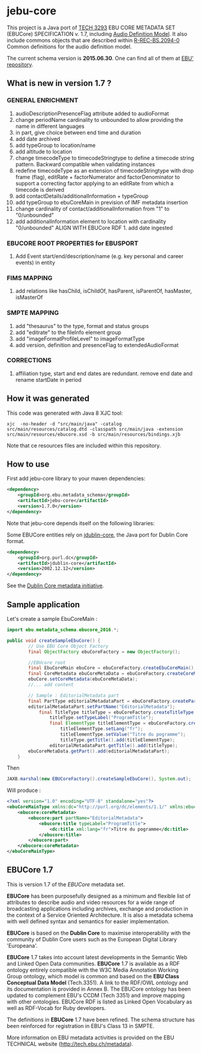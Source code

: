 # jebu-core
This project is a Java port of [TECH 3293](https://tech.ebu.ch/publications/tech3294) EBU CORE METADATA SET (EBUCore) SPECIFICATION v. 1.7, including  [Audio Definition Model](https://tech.ebu.ch/docs/tech/tech3364.pdf). It also include commons objects that are described within [R-REC-BS.2094-0](https://www.itu.int/rec/R-REC-BS.2094-0-201604-I/en) Common definitions for the audio definition model.

The current schema version is __2015.06.30__. One can find all of them at [EBU' repository](http://www.ebu.ch/metadata/schemas/EBUCore/).

## What is new in version 1.7 ?
### GENERAL ENRICHMENT
1. audioDescriptionPresenceFlag attribute added to audioFormat
2. change periodName cardinality to unbounded to allow providing the name in different languages
3. in part, give choice between end time and duration 
4. add date archived 
5. add typeGroup to location/name 
6. add altitude to location 
7. change timecodeType to timecodeStringtype to define a timecode string pattern. Backward compatible when validating instances 
8. redefine timecodeType as an extension of timecodeStringtype with drop frame (flag), editRate + factorNumerator and factorDenominator to support a correcting factor applying to an editRate from which a timecode is derived 
9. add contactDetails/additionalInformation + typeGroup 
10. add typeGroup to ebuCoreMain in prevision of IMF metadata insertion 
11. change cardinality of contact/additionalInformation from "1" to "0/unbounded" 
12. add additionalInformation element to location with cardinality "0/unbounded" ALIGN WITH EBUCore RDF 1. add date ingested 
### EBUCORE ROOT PROPERTIES for EBUSPORT 
1. Add Event start/end/description/name (e.g. key personal and career events) in entity 
### FIMS MAPPING 
1. add relations like hasChild, isChildOf, hasParent, isParentOf, hasMaster, isMasterOf 
### SMPTE MAPPING 
1. add "thesaurus" to the type, format and status groups 
2. add "editrate" to the fileInfo element group 
3. add "imageFormatProfileLevel" to imageFormatType 
4. add version, definition and presenceFlag to extendedAudioFormat 
### CORRECTIONS 
1. affiliation type, start and end dates are redundant. remove end date and rename startDate in period

## How it was generated
This code was generated with Java 8 XJC tool:
```
xjc  -no-header -d "src/main/java" -catalog src/main/resources/catalog.dtd -classpath src/main/java -extension src/main/resources/ebucore.xsd -b src/main/resources/bindings.xjb
```
Note that ce resources files are included within this repository.

## How to use

First add jebu-core library to your maven dependencies:
```xml
<dependency>
	<groupId>org.ebu.metadata_schema</groupId>
	<artifactId>jebu-core</artifactId>
	<version>1.7.0</version>
</dependency>
```

Note that jebu-core depends itself on the following libraries:

Some EBUCore entities rely on [jdublin-core](https://github.com/mikrosimage/jdublin-core), the Java port for Dublin Core format.
```xml
<dependency>
	<groupId>org.purl.dc</groupId>
	<artifactId>jdublin-core</artifactId>
	<version>2002.12.12</version>
</dependency>
```
See the [Dublin Core metadata initiative](http://dublincore.org/).
## Sample application
Let's create a sample EbuCoreMain :
```java
import ebu.metadata_schema.ebucore_2016.*;

public void createSampleEbuCore() {
    	// Use EBU Core Object Factory
		final ObjectFactory ebuCoreFactory = new ObjectFactory();

		//EBUcore root
		final EbuCoreMain ebuCore = ebuCoreFactory.createEbuCoreMain();
		final CoreMetadata ebuCoreMetaData = ebuCoreFactory.createCoreMetadata();
		ebuCore.setCoreMetadata(ebuCoreMetaData);
		//... add content

		// Sample : EditorialMetadata part
		final PartType editorialMetadataPart = ebuCoreFactory.createPartType();
		editorialMetadataPart.setPartName("EditorialMetadata");
			final TitleType titleType = ebuCoreFactory.createTitleType();
				titleType.setTypeLabel("ProgramTitle");
				final ElementType titleElementType = ebuCoreFactory.createElementType();
					titleElementType.setLang("fr");
					titleElementType.setValue("Titre du pogramme");
					titleType.getTitle().add(titleElementType);
				editorialMetadataPart.getTitle().add(titleType);
		ebuCoreMetaData.getPart().add(editorialMetadataPart);
	}
```
Then
```java
JAXB.marshal(new EBUCoreFactory().createSampleEbuCore(), System.out);
```
Will produce :
```xml
<?xml version="1.0" encoding="UTF-8" standalone="yes"?>
<ebuCoreMainType xmlns:dc="http://purl.org/dc/elements/1.1/" xmlns:ebucore="urn:ebu:metadata-schema:ebuCore_2016">
    <ebucore:coreMetadata>
        <ebucore:part partName="EditorialMetadata">
            <ebucore:title typeLabel="ProgramTitle">
                <dc:title xml:lang="fr">Titre du pogramme</dc:title>
            </ebucore:title>
        </ebucore:part>
    </ebucore:coreMetadata>
</ebuCoreMainType>

```


## EBUCore 1.7

This is version 1.7 of the _EBUCore_ metadata set.

__EBUCore__ has been purposefully designed as a minimum and flexible list of attributes to describe audio and video resources for a wide range of broadcasting applications including archives, exchange and production in the context of a Service Oriented Architecture. It is also a metadata schema with well defined syntax and semantics for easier implementation.

__EBUCore__ is based on the __Dublin Core__ to maximise interoperability with the community of Dublin Core users such as the European Digital Library 'Europeana'.

__EBUCore__ 1.7 takes into account latest developments in the Semantic Web and Linked Open Data communities. __EBUCore__ 1.7 is available as a RDF ontology entirely compatible with the W3C Media Annotation Working Group ontology, which model is common and based on the __EBU Class Conceptual Data Model__ (Tech.3351). A link to the RDF/OWL ontology and its documentation is provided in Annex B. The EBUCore ontology has been updated to complement EBU's CCDM (Tech 3351) and improve mapping with other ontologies. EBUCore RDF is listed as Linked Open Vocabulary as well as RDF-Vocab for Ruby developers.

The definitions in __EBUCore__ 1.7 have been refined. The schema structure has been reinforced for registration in EBU's Class 13 in SMPTE.

More information on EBU metadata activities is provided on the EBU TECHNICAL website (http://tech.ebu.ch/metadata).
